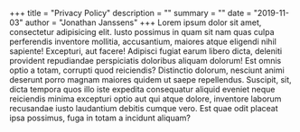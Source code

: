 +++
title = "Privacy Policy"
description = ""
summary = ""
date = "2019-11-03"
author = "Jonathan Janssens"
+++
 Lorem ipsum dolor sit amet, consectetur adipisicing elit. Iusto possimus in quam sit nam quas culpa perferendis inventore mollitia, accusantium, maiores atque eligendi nihil sapiente! Excepturi, aut facere! Adipisci fugiat earum libero dicta, deleniti provident repudiandae perspiciatis doloribus aliquam dolorum! Est omnis optio a totam, corrupti quod reiciendis? Distinctio dolorum, nesciunt animi deserunt porro magnam maiores quidem ut saepe repellendus. Suscipit, sit, dicta tempora quos illo iste expedita consequatur aliquid eveniet neque reiciendis minima excepturi optio aut qui atque dolore, inventore laborum recusandae iusto laudantium debitis cumque vero. Est quae odit placeat ipsa possimus, fuga in totam a incidunt aliquam?
